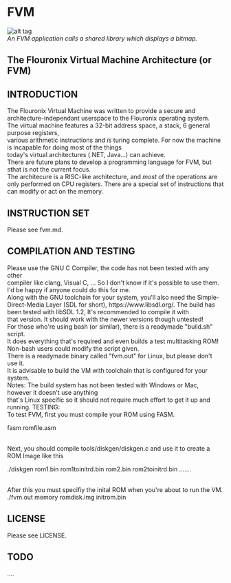 FVM
===
![alt tag](http://i.imgur.com/cq0EQDP.png)<br>
<i>An FVM application calls a shared library which displays a bitmap.</i><br>
<h2>The Flouronix Virtual Machine Architecture (or FVM)</h2>
<h2>INTRODUCTION</h2>
The Flouronix Virtual Machine was written to provide a secure and architecture-independant userspace to the Flouronix operating system.<br>
The virtual machine features a 32-bit address space, a stack, 6 general purpose registers, <br>
various arithmetic instructions and <i>is</i> turing complete. For now the machine is incapable for doing most of the things <br>
today's virtual architectures (.NET, Java...) can achieve. <br>There are future plans to develop a programming language for FVM, but sthat is not the current focus. <br>
The architecure is a RISC-like architecture, and <i>most</i> of the operations are<br>only performed on CPU registers. There are a special
set of instructions that can modify or act on the memory. <br>
<h2>INSTRUCTION SET</h2>
Please see fvm.md.
<h2>COMPILATION AND TESTING</h2>
Please use the GNU C Compiler, the code has not been tested with any other  <br>compiler like clang, Visual C, ... So I don't
know if it's possible to use them. I'd be happy if anyone could do this for me. <br> 
Along with the GNU toolchain for your system, you'll also need the Simple-Direct-Media Layer (SDL for short), https://www.libsdl.org/.
The build has been tested with libSDL 1.2, It's recommended to compile it with<br> that version. It should work with the newer versions though
untested!<br>
For those who're using bash (or similar), there is a readymade "build.sh" script.<br> It does everything that's required and even builds a test multitasking
ROM! Non-bash users could modify the script given.<br>
There is a readymade binary called "fvm.out" for Linux, but please don't use it.<br> It is advisable to build the VM with toolchain that is configured 
for your system.<br>
Notes: The build system has not been tested with Windows or Mac, however it doesn't use anything<br> that's Linux specific so it should not
require much effort to get it up and running.
TESTING: <br>
To test FVM, first you must compile your ROM using FASM. <br>
<p>fasm romfile.asm</p><br>
Next, you should compile tools/diskgen/diskgen.c and use it to create a ROM Image like this <br>
<p>./diskgen rom1.bin rom1toinitrd.bin rom2.bin rom2toinitrd.bin .......</p><br>
After this you must specifiy the inital ROM when you're about to run the VM.<br>
./fvm.out memory romdisk.img initrom.bin
<h2>LICENSE</h2>
Please see LICENSE.
<h2>TODO</h2>
....


